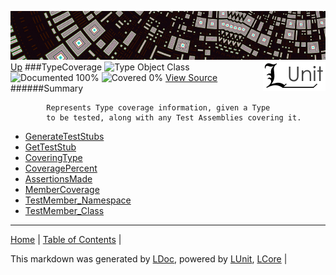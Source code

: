 ![](../Content/LUnit-banner-small.png "")
[<img align="right" src="../Content/LUnit-logo-small.png">](../../README.md)
[Up](../LUnit.md)
###TypeCoverage
![Type Object Class](http://b.repl.ca/v1/Type-Object%20Class-lightgrey.png "") ![Documented 100%](http://b.repl.ca/v1/Documented-100%25-brightgreen.png "") ![Covered 0%](http://b.repl.ca/v1/Covered-0%25-red.png "")
[View Source](../Coverage/TypeCoverage.cs)
######Summary

            Represents Type coverage information, given a Type
            to be tested, along with any Test Assemblies covering it.
            
 - [GenerateTestStubs](TypeCoverage_GenerateTestStubs.md)
 - [GetTestStub](TypeCoverage_GetTestStub.md)
 - [CoveringType](TypeCoverage_CoveringType.md)
 - [CoveragePercent](TypeCoverage_CoveragePercent.md)
 - [AssertionsMade](TypeCoverage_AssertionsMade.md)
 - [MemberCoverage](TypeCoverage_MemberCoverage.md)
 - [TestMember_Namespace](TypeCoverage_TestMember_Namespace.md)
 - [TestMember_Class](TypeCoverage_TestMember_Class.md)
---

[Home](../../README.md) | [Table of Contents](../../TableOfContents.md) | 


This markdown was generated by [LDoc](https://github.com/CodeSingularity/LDoc), powered by [LUnit](https://github.com/CodeSingularity/LUnit), [LCore](https://github.com/CodeSingularity/LCore) | 

